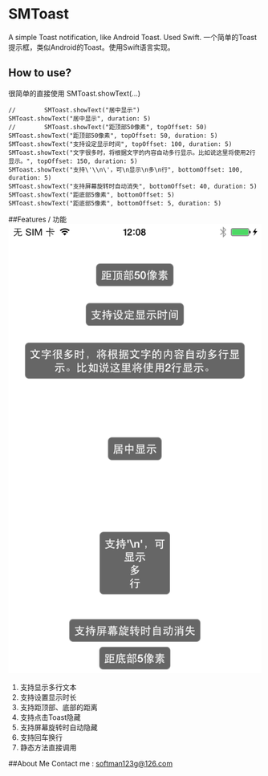 # SMToast
A simple Toast notification, like Android Toast. Used Swift.
一个简单的Toast提示框，类似Android的Toast。使用Swift语言实现。

## How to use?
很简单的直接使用 SMToast.showText(...)

	//        SMToast.showText("居中显示")
	SMToast.showText("居中显示", duration: 5)
	//        SMToast.showText("距顶部50像素", topOffset: 50)
	SMToast.showText("距顶部50像素", topOffset: 50, duration: 5)
	SMToast.showText("支持设定显示时间", topOffset: 100, duration: 5)
	SMToast.showText("文字很多时，将根据文字的内容自动多行显示。比如说这里将使用2行显示。", topOffset: 150, duration: 5)
	SMToast.showText("支持\'\\n\'，可\n显示\n多\n行", bottomOffset: 100, duration: 5)
	SMToast.showText("支持屏幕旋转时自动消失", bottomOffset: 40, duration: 5)
	SMToast.showText("距底部5像素", bottomOffset: 5)
	SMToast.showText("距底部5像素", bottomOffset: 5, duration: 5)
	
##Features / 功能
![DemoPic](/img_demo.PNG)
1. 支持显示多行文本
2. 支持设置显示时长
3. 支持距顶部、底部的距离
4. 支持点击Toast隐藏
5. 支持屏幕旋转时自动隐藏
6. 支持回车换行
7. 静态方法直接调用

##About Me
Contact me : softman123g@126.com

